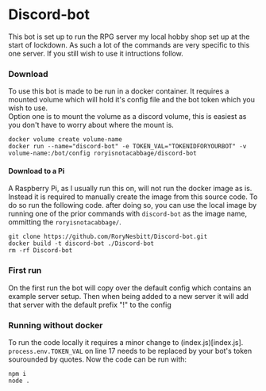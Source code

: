 # Discord-bot
This bot is set up to run the RPG server my local hobby shop set up at the start of lockdown. As such a lot of the commands are very specific to this one server.
If you still wish to use it intructions follow.  

### Download
To use this bot is made to be run in a docker container. It requires a mounted volume which will hold it's config file and the bot token which you wish to use.  
Option one is to mount the volume as a discord volume, this is easiest as you don't have to worry about where the mount is.
```
docker volume create volume-name
docker run --name="discord-bot" -e TOKEN_VAL="TOKENIDFORYOURBOT" -v volume-name:/bot/config roryisnotacabbage/discord-bot
```

#### Download to a Pi
A Raspberry Pi, as I usually run this on, will not run the docker image as is. Instead it is required to manually create the image from this source code. To do so run the following code. after doing so, you can use the local image by running one of the prior commands with `discord-bot` as the image name, ommitting the `roryisnotacabbage/`.
```
git clone https://github.com/RoryNesbitt/Discord-bot.git
docker build -t discord-bot ./Discord-bot
rm -rf Discord-bot
```
### First run
On the first run the bot will copy over the default config which contains an example server setup. Then when being added to a new server it will add that server with the default prefix "!" to the config

### Running without docker
To run the code locally it requires a minor change to (index.js)[index.js].  
`process.env.TOKEN_VAL` on line 17 needs to be replaced by your bot's token sourounded by quotes. Now the code can be run with:
```
npm i
node .
```
